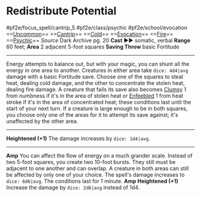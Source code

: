 # Redistribute Potential
#pf2e/focus_spell/cantrip_5 #pf2e/class/psychic #pf2e/school/evocation 
==[Uncommon](../../../rules/traits/uncommon.md)== ==[Cantrip](../../../rules/traits/cantrip.md)== ==[Cold](../../../rules/traits/cold.md)== ==[Evocation](../../../rules/traits/evocation.md)== ==[Fire](../../../rules/traits/fire.md)== ==[Psychic](../../../Traits/Psychic.md)==
*Source* Dark Archive pg. 20
**Cast** ►► somatic, verbal
**Range** 60 feet; **Area** 2 adjacent 5-foot squares
**Saving Throw** basic Fortitude

---
Energy attempts to balance out, but with your magic, you can shunt all the energy in one area to another. Creatures in either area take `dice: 4d4|avg` damage with a basic Fortitude save. Choose one of the squares to steal heat, dealing cold damage, and the other to concentrate the stolen heat, dealing fire damage. A creature that fails its save also becomes [Clumsy](../../../Conditions/Clumsy.md) 1 from numbness if it's in the area of stolen heat or [Enfeebled](../../../Conditions/Enfeebled.md) 1 from heat stroke if it's in the area of concentrated heat; these conditions last until the start of your next turn. If a creature is large enough to be in both squares, you choose only one of the areas for it to attempt its save against; it's unaffected by the other area.

<hr>

**Heightened (+1)** The damage increases by `dice: 1d4|avg`.

<hr>

**Amp** You can affect the flow of energy on a much grander scale. Instead of two 5-foot squares, you create two 10-foot bursts. They still must be adjacent to one another and can overlap. A creature in both areas can still be affected by only one of your choice. The spell's damage increases to `dice: 6d6|avg`. The conditions last for 1 minute.
**Amp** **Heightened (+1)** Increase the damage by `dice: 2d6|avg` instead of 1d4.